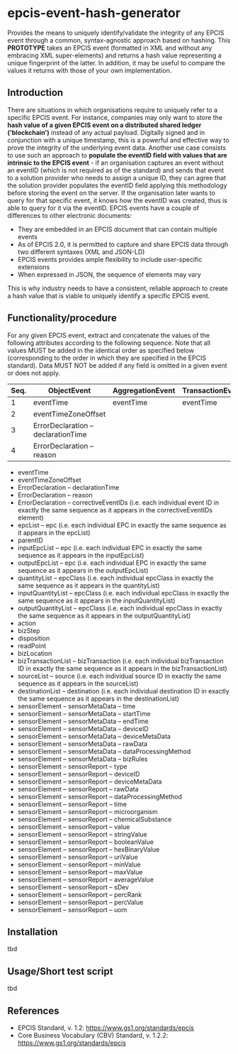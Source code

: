 # epcis-event-hash-generator
Provides the means to uniquely identify/validate the integrity of any EPCIS event through a common, syntax-agnostic approach based on hashing. 
This <b>PROTOTYPE</b> takes an EPCIS event (formatted in XML and without any embracing XML super-elements) and returns a hash value representing a unique fingerprint of the latter. In addition, it may be useful to compare the values it returns with those of your own implementation.     

## Introduction  
There are situations in which organisations require to uniquely refer to a specific EPCIS event. For instance, companies may only want to store the <b>hash value of a given EPCIS event on a distributed shared ledger ('blockchain')</b> instead of any actual payload. Digitally signed and in conjunction with a unique timestamp, this is a powerful and effective way to prove the integrity of the underlying event data. Another use case consists to use such an approach to <b>populate the eventID field with values that are intrinsic to the EPCIS event</b>  - if an organisation captures an event without an eventID (which is not required as of the standard) and sends that event to a solution provider who needs to assign a unique ID, they can agree that the solution provider populates the eventID field applying this methodology before storing the event on the server. If the organisation later wants to query for that specific event, it knows how the eventID was created, thus is able to query for it via the eventID.
EPCIS events have a couple of differences to other electronic documents:
+ They are embedded in an EPCIS document that can contain multiple events 
+ As of EPCIS 2.0, it is permitted to capture and share EPCIS data through two different syntaxes (XML and JSON-LD)
+ EPCIS events provides ample flexibility to include user-specific extensions 
+ When expressed in JSON, the sequence of elements may vary

This is why industry needs to have a consistent, reliable approach to create a hash value that is viable to uniquely identify a specific EPCIS event. 

## Functionality/procedure 
For any given EPCIS event, extract and concatenate the values of the following attributes according to the following sequence. Note that all values MUST be added in the identical order as specified below (corresponding to the order in which they are specified in the EPCIS standard). Data MUST NOT be added if any field is omitted in a given event or does not apply.  

Seq. | ObjectEvent | AggregationEvent | TransactionEvent | TransformationEvent | AssociationEvent
--- | --- | --- | --- |--- |--- 
1 | eventTime | eventTime | eventTime | eventTime | eventTime 
2 | eventTimeZoneOffset
3 | ErrorDeclaration – declarationTime
4 | ErrorDeclaration – reason


* eventTime
* eventTimeZoneOffset
* ErrorDeclaration – declarationTime
* ErrorDeclaration – reason
* ErrorDeclaration – correctiveEventIDs (i.e. each individual event ID in exactly the same sequence as it appears in the correctiveEventIDs element)
* epcList – epc (i.e. each individual EPC in exactly the same sequence as it appears in the epcList)
* parentID  
* inputEpcList – epc (i.e. each individual EPC in exactly the same sequence as it appears in the inputEpcList)
* outputEpcList – epc (i.e. each individual EPC in exactly the same sequence as it appears in the outputEpcList)
* quantityList – epcClass (i.e. each individual epcClass in exactly the same sequence as it appears in the quantityList)
* inputQuantityList – epcClass (i.e. each individual epcClass in exactly the same sequence as it appears in the inputQuantityList)
* outputQuantityList – epcClass (i.e. each individual epcClass in exactly the same sequence as it appears in the outputQuantityList)
* action
* bizStep
* disposition
* readPoint
* bizLocation
* bizTransactionList – bizTransaction (i.e. each individual bizTransaction ID in exactly the same sequence as it appears in the bizTransactionList)
* sourceList – source (i.e. each individual source ID in exactly the same sequence as it appears in the sourceList)
* destinationList – destination (i.e. each individual destination ID in exactly the same sequence as it appears in the destinationList)
* sensorElement – sensorMetaData – time
* sensorElement – sensorMetaData – startTime
* sensorElement – sensorMetaData – endTime
* sensorElement – sensorMetaData – deviceID
* sensorElement – sensorMetaData – deviceMetaData
* sensorElement – sensorMetaData – rawData
* sensorElement – sensorMetaData – dataProcessingMethod
* sensorElement – sensorMetaData – bizRules
* sensorElement – sensorReport – type
* sensorElement – sensorReport – deviceID
* sensorElement – sensorReport – deviceMetaData
* sensorElement – sensorReport – rawData
* sensorElement – sensorReport – dataProcessingMethod
* sensorElement – sensorReport – time
* sensorElement – sensorReport – microorganism
* sensorElement – sensorReport – chemicalSubstance
* sensorElement – sensorReport – value
* sensorElement – sensorReport – stringValue
* sensorElement – sensorReport – booleanValue
* sensorElement – sensorReport – hexBinaryValue
* sensorElement – sensorReport – uriValue
* sensorElement – sensorReport – minValue
* sensorElement – sensorReport – maxValue
* sensorElement – sensorReport – averageValue
* sensorElement – sensorReport – sDev
* sensorElement – sensorReport – percRank
* sensorElement – sensorReport – percValue
* sensorElement – sensorReport – uom

## Installation
tbd

## Usage/Short test script 
tbd

## References
* EPCIS Standard, v. 1.2: https://www.gs1.org/standards/epcis
* Core Business Vocabulary (CBV) Standard, v. 1.2.2: https://www.gs1.org/standards/epcis
